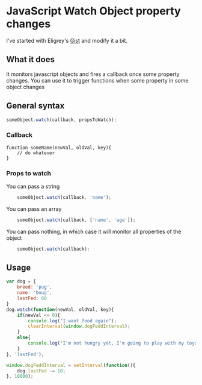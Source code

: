 # JavaScript Watch Object property changes
I've started with Eligrey's [Gist](https://gist.github.com/eligrey/384583#file-object-watch-js-L10) and modify it a bit.

## What it does
It monitors javascript objects and fires a callback once some property changes. You can use it to trigger functions when some property in some object changes

## General syntax
```javascript
someObject.watch(callback, propsToWatch);
```
### Callback
```javacript
function someName(newVal, oldVal, key){
	// do whatever
}
```
### Props to watch
You can pass a string
```javascript
	someObject.watch(callback, 'name');
```
You can pass an array
```javascript
	someObject.watch(callback, ['name', 'age']);
```
You can pass nothing, in which case it will monitor all properties of the object
```javascript
	someObject.watch(callback);
```
## Usage
```javascript
var dog = {
	breed: 'pug',
	name: 'Doug',
	lastFed: 60
}
dog.watch(function(newVal, oldVal, key){
	if(newVal <= 0){
		console.log("I want food again");
		clearInterval(window.dogFeddInterval);
	}
	else{
		console.log("I'm not hungry yet, I'm going to play with my toys.")
	}
}, 'lastFed');

window.dogFeddInterval = setInterval(function(){
	dog.lastFed -= 10;
}, 10000);
```